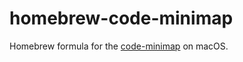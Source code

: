 # homebrew-code-minimap

Homebrew formula for the [code-minimap](https://github.com/wfxr/code-minimap) on macOS.
